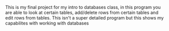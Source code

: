 This is my final project for my intro to databases class, in this program you are able to look at certain tables, add/delete rows from certain tables and edit rows from tables. This isn't a super detailed program but this shows my capabilites with working with databases
